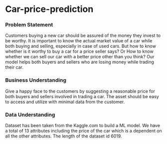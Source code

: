 # Car-price-prediction

### Problem Statement

Customers buying a new car should be assured of the money they invest to be worthy.
It is important to know the actual market value of a car while both buying and selling, especially in case of used cars.
But how to know whether is it worthy to buy a car for a price seller says? Or How to know whether we can sell our car with a better price other than you think?
Our model helps both buyers and sellers who are losing money while trading their car.


### Business Understanding
Give a happy face to the customers by suggesting a reasonable price for both buyers and sellers involved in trading a car. The asset should be easy to access and utilize with minimal data from the customer.

### Data Understanding
Dataset has been taken from the Kaggle.com to build a ML model. We have a total of 13 attributes including the price of the car which is a dependent on all the other attributes. The length of the dataset id 6019.


